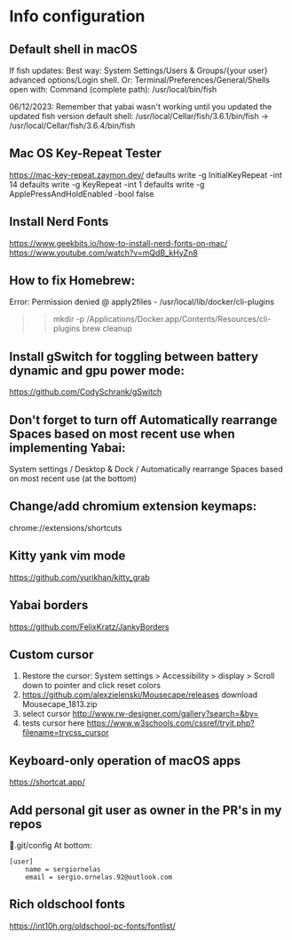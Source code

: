 # Info configuration

## Default shell in macOS

If fish updates:
Best way: System Settings/Users & Groups/{your user} advanced options/Login
shell. Or:
Terminal/Preferences/General/Shells open with: Command (complete path):
/usr/local/bin/fish

06/12/2023:
Remember that yabai wasn't working until you updated the updated fish version
default shell:
/usr/local/Cellar/fish/3.6.1/bin/fish ->
/usr/local/Cellar/fish/3.6.4/bin/fish

## Mac OS Key-Repeat Tester

https://mac-key-repeat.zaymon.dev/
defaults write -g InitialKeyRepeat -int 14
defaults write -g KeyRepeat -int 1
defaults write -g ApplePressAndHoldEnabled -bool false

## Install Nerd Fonts

https://www.geekbits.io/how-to-install-nerd-fonts-on-mac/
https://www.youtube.com/watch?v=mQdB_kHyZn8

## How to fix Homebrew:

Error: Permission denied @ apply2files - /usr/local/lib/docker/cli-plugins
>> mkdir -p /Applications/Docker.app/Contents/Resources/cli-plugins
>> brew cleanup

## Install gSwitch for toggling between battery dynamic and gpu power mode:

https://github.com/CodySchrank/gSwitch

## Don't forget to turn off Automatically rearrange Spaces based on most recent use when implementing Yabai:

System settings / Desktop & Dock / Automatically rearrange Spaces based on
most recent use (at the bottom)

## Change/add chromium extension keymaps:

chrome://extensions/shortcuts

## Kitty yank vim mode

https://github.com/yurikhan/kitty_grab

## Yabai borders

https://github.com/FelixKratz/JankyBorders

## Custom cursor

1. Restore the cursor:
System settings > Accessibility > display > Scroll down to pointer and
click reset colors
2. https://github.com/alexzielenski/Mousecape/releases
download Mousecape_1813.zip
3. select cursor
http://www.rw-designer.com/gallery?search=&by=
4. tests cursor here
https://www.w3schools.com/cssref/tryit.php?filename=trycss_cursor

## Keyboard-only operation of macOS apps

https://shortcat.app/

## Add personal git user as owner in the PR's in my repos

📁.git/config
At bottom:
```gitconfig
[user]
	name = sergiornelas
	email = sergio.ornelas.92@outlook.com
```

## Rich oldschool fonts

https://int10h.org/oldschool-pc-fonts/fontlist/
